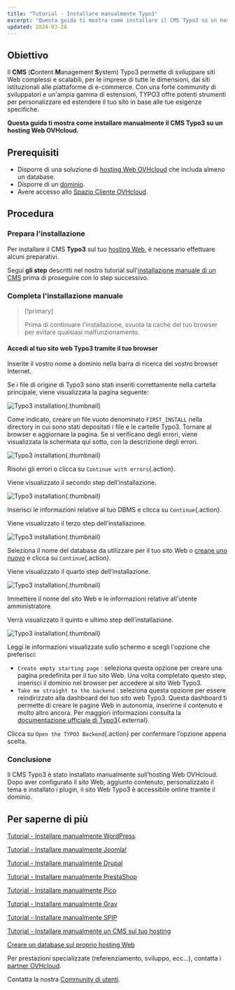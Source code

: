 ```yaml
---
title: "Tutorial - Installare manualmente Typo3"
excerpt: "Questa guida ti mostra come installare il CMS Typo3 su un hosting Web OVHcloud"
updated: 2024-03-28
---
```


## Obiettivo

Il **CMS** (**C**ontent **M**anagement **S**ystem) Typo3 permette di sviluppare siti Web complessi e scalabili, per le imprese di tutte le dimensioni, dai siti istituzionali alle piattaforme di e-commerce. Con una forte community di sviluppatori e un'ampia gamma di estensioni, TYPO3 offre potenti strumenti per personalizzare ed estendere il tuo sito in base alle tue esigenze specifiche.

**Questa guida ti mostra come installare manualmente il CMS Typo3 su un hosting Web OVHcloud.**

## Prerequisiti

- Disporre di una soluzione di [hosting Web OVHcloud](/links/web/hosting) che includa almeno un database.
- Disporre di un [dominio](/links/web/domains).
- Avere accesso allo [Spazio Cliente OVHcloud](/links/manager).

## Procedura

### Prepara l'installazione

Per installare il CMS **Typo3** sul tuo [hosting Web](/links/web/hosting), è necessario effettuare alcuni preparativi.

Segui **gli step** descritti nel nostro tutorial sull'[installazione manuale di un CMS](/pages/web_cloud/web_hosting/cms_manual_installation) prima di proseguire con lo step successivo.

### Completa l'installazione manuale

> [!primary]
>
> Prima di continuare l'installazione, svuota la cache del tuo browser per evitare qualsiasi malfunzionamento.
>

#### Accedi al tuo sito web Typo3 tramite il tuo browser

Inserite il vostro nome a dominio nella barra di ricerca del vostro browser Internet.

Se i file di origine di Typo3 sono stati inseriti correttamente nella cartella principale, viene visualizzata la pagina seguente:

![Typo3 installation](/pages/assets/screens/other/cms/typo3/install_step_one.png){.thumbnail}

Come indicato, creare un file vuoto denominato `FIRST_INSTALL` nella directory in cui sono stati depositati i file e le cartelle Typo3. Tornare al browser e aggiornare la pagina. Se si verificano degli errori, viene visualizzata la schermata qui sotto, con la descrizione degli errori.

![Typo3 installation](/pages/assets/screens/other/cms/typo3/install_step_2_error.png){.thumbnail}

Risolvi gli errori o clicca su `Continue with errors`{.action}.

Viene visualizzato il secondo step dell’installazione.

![Typo3 installation](/pages/assets/screens/other/cms/typo3/install_step_2.png){.thumbnail}

Inserisci le informazioni relative al tuo DBMS e clicca su `Continue`{.action}.

Viene visualizzato il terzo step dell’installazione.

![Typo3 installation](/pages/assets/screens/other/cms/typo3/install_step_3.png){.thumbnail}

Seleziona il nome del database da utilizzare per il tuo sito Web o [creane uno nuovo](/pages/web_cloud/web_hosting/sql_create_database) e clicca su `Continue`{.action}.

Viene visualizzato il quarto step dell’installazione.

![Typo3 installation](/pages/assets/screens/other/cms/typo3/install_step_4.png){.thumbnail}

Immettere il nome del sito Web e le informazioni relative all'utente amministratore.

Verrà visualizzato il quinto e ultimo step dell’installazione.

![Typo3 installation](/pages/assets/screens/other/cms/typo3/install_step_5.png){.thumbnail}

Leggi le informazioni visualizzate sullo schermo e scegli l'opzione che preferisci:

- `Create empty starting page` : seleziona questa opzione per creare una pagina predefinita per il tuo sito Web. Una volta completato questo step, inserisci il dominio nel browser per accedere al sito Web Typo3.
- `Take me straight to the backend` : seleziona questa opzione per essere reindirizzato alla dashboard del tuo sito web Typo3. Questa dashboard ti permette di creare le pagine Web in autonomia, inserirne il contenuto e molto altro ancora. Per maggiori informazioni consulta la [documentazione ufficiale di Typo3](https://docs.typo3.org/Home/GettingStarted.html){.external}.

Clicca su `Open the TYPO3 Backend`{.action} per confermare l’opzione appena scelta.

### Conclusione

Il CMS Typo3 è stato installato manualmente sull’hosting Web OVHcloud. Dopo aver configurato il sito Web, aggiunto contenuto, personalizzato il tema e installato i plugin, il sito Web Typo3 è accessibile online tramite il dominio.

## Per saperne di più <a name="go-further"></a>

[Tutorial - Installare manualmente WordPress](/pages/web_cloud/web_hosting/cms_manual_installation_wordpress)

[Tutorial - Installare manualmente Joomla!](/pages/web_cloud/web_hosting/cms_manual_installation_joomla)

[Tutorial - Installare manualmente Drupal](/pages/web_cloud/web_hosting/cms_manual_installation_drupal)

[Tutorial - Installare manualmente PrestaShop](/pages/web_cloud/web_hosting/cms_manual_installation_prestashop)

[Tutorial - Installare manualmente Pico](/pages/web_cloud/web_hosting/cms_manual_installation_pico)

[Tutorial - Installare manualmente Grav](/pages/web_cloud/web_hosting/cms_manual_installation_grav)

[Tutorial - Installare manualmente SPIP](/pages/web_cloud/web_hosting/cms_manual_installation_spip)

[Tutorial - Installare manualmente un CMS sul tuo hosting](/pages/web_cloud/web_hosting/cms_manual_installation)

[Creare un database sul proprio hosting Web](/pages/web_cloud/web_hosting/sql_create_database)
 
Per prestazioni specializzate (referenziamento, sviluppo, ecc...), contatta i [partner OVHcloud](/links/partner).
 
Contatta la nostra [Community di utenti](/links/community).